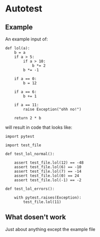 # Autotest

## Example

An example input of:

    def lol(a):
        b = a
        if a > 5:
            if a > 10:
                b *= 2
            b *= -1

        if a == 0:
            b = 12
            
        if a == 6:
            b += 1

        if a == 11:
            raise Exception("ohh no!")

        return 2 * b

will result in code that looks like:

    import pytest

    import test_file

    def test_lol_normal():

        assert test_file.lol(12) == -48
        assert test_file.lol(6) == -10
        assert test_file.lol(7) == -14
        assert test_file.lol(0) == 24
        assert test_file.lol(-1) == -2

    def test_lol_errors():

        with pytest.raises(Exception):
            test_file.lol(11)

## What dosen't work

Just about anything except the example file

